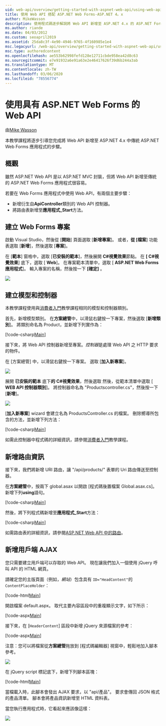 ```yaml
---
uid: web-api/overview/getting-started-with-aspnet-web-api/using-web-api-with-aspnet-web-forms
title: 使用 Web API 搭配 ASP.NET Web Forms-ASP.NET 4。x
author: MikeWasson
description: 使用程式碼逐步解說將 Web API 新增至 ASP.NET 4.x 的 ASP.NET Forms 應用程式的教學課程
ms.author: riande
ms.date: 04/03/2012
ms.custom: seoapril2019
ms.assetid: 25da8c3f-4e90-4946-9765-4f160985e1e4
msc.legacyurl: /web-api/overview/getting-started-with-aspnet-web-api/using-web-api-with-aspnet-web-forms
msc.type: authoredcontent
ms.openlocfilehash: ae553b62998fefd128e12711cbde958ea42d8c63
ms.sourcegitcommit: e7e91932a6e91a63e2e46417626f39d6b244a3ab
ms.translationtype: MT
ms.contentlocale: zh-TW
ms.lasthandoff: 03/06/2020
ms.locfileid: "78556774"
---
```

# <a name="using-web-api-with-aspnet-web-forms"></a>使用具有 ASP.NET Web Forms 的 Web API

由[Mike Wasson](https://github.com/MikeWasson)

本教學課程將逐步引導您完成將 Web API 新增至 ASP.NET 4.x 中傳統 ASP.NET Web Forms 應用程式的步驟。 

## <a name="overview"></a>概觀

雖然 ASP.NET Web API 是以 ASP.NET MVC 封裝，但將 Web API 新增至傳統的 ASP.NET Web Forms 應用程式很容易。

若要在 Web Forms 應用程式中使用 Web API，有兩個主要步驟：

- 新增衍生自**ApiController**類別的 Web API 控制器。
- 將路由表新增至**應用程式\_Start**方法。

## <a name="create-a-web-forms-project"></a>建立 Web Forms 專案

啟動 Visual Studio，然後從 [**開始**] 頁面選取 [**新增專案**]。 或者，**從 [檔案**] 功能表選取 [**新增**]，然後選取 [**專案**]。

在 [**範本**] 窗格中，選取 [**已安裝的範本**]，然後展開 **C#視覺效果**節點。 在 **[ C#視覺效果**] 底下，選取 [ **Web**]。 在專案範本清單中，選取 [ **ASP.NET Web Forms 應用程式**]。 輸入專案的名稱，然後按一下 **[確定]** 。

![](using-web-api-with-aspnet-web-forms/_static/image1.png)

## <a name="create-the-model-and-controller"></a>建立模型和控制器

本教學課程使用與[消費者入門](tutorial-your-first-web-api.md)教學課程相同的模型和控制器類別。

首先，新增模型類別。 在**方案總管**中，以滑鼠右鍵按一下專案，然後選取 [**新增類別**]。 將類別命名為 Product，並新增下列實作為：

[!code-csharp[Main](using-web-api-with-aspnet-web-forms/samples/sample1.cs)]

接下來，將 Web API 控制器新增至專案。*控制器*是處理 Web API 之 HTTP 要求的物件。

在 [方案總管] 中，以滑鼠右鍵按一下專案。 選取 [**加入新專案**]。

![](using-web-api-with-aspnet-web-forms/_static/image2.png)

展開 **已安裝的範本** 底下**的**   **C#視覺效果**，然後選取 然後，從範本清單中選取 [ **WEB API 控制器類別**]。 將控制器命名為 "Productscontroller.cs"，然後按一下 [**新增**]。

![](using-web-api-with-aspnet-web-forms/_static/image3.png)

[**加入新專案**] wizard 會建立名為 ProductsController.cs 的檔案。 刪除嚮導所包含的方法，並新增下列方法：

[!code-csharp[Main](using-web-api-with-aspnet-web-forms/samples/sample2.cs)]

如需此控制器中程式碼的詳細資訊，請參閱[消費者入門](tutorial-your-first-web-api.md)教學課程。

## <a name="add-routing-information"></a>新增路由資訊

接下來，我們將新增 URI 路由，讓 &quot;/api/products/&quot; 表單的 Uri 路由傳送至控制器。

在**方案總管**中，按兩下 global.asax 以開啟 [程式碼後置檔案 Global.asax.cs]。 新增下列**using**語句。

[!code-csharp[Main](using-web-api-with-aspnet-web-forms/samples/sample3.cs)]

然後，將下列程式碼新增至**應用程式\_Start**方法：

[!code-csharp[Main](using-web-api-with-aspnet-web-forms/samples/sample4.cs)]

如需路由表的詳細資訊，請參閱[ASP.NET Web API 中的路由](../web-api-routing-and-actions/routing-in-aspnet-web-api.md)。

## <a name="add-client-side-ajax"></a>新增用戶端 AJAX

您只需要建立用戶端可以存取的 Web API。 現在讓我們加入一個使用 jQuery 呼叫 API 的 HTML 網頁。

請確定您的主版頁面（例如，*網站*）包含具有 `ID="HeadContent"`的 `ContentPlaceHolder`：

[!code-html[Main](using-web-api-with-aspnet-web-forms/samples/sample8.html)]

開啟檔案 default.aspx。 取代主要內容區段中的重複顯示文字，如下所示：

[!code-aspx[Main](using-web-api-with-aspnet-web-forms/samples/sample5.aspx)]

接下來，在 [`HeaderContent`] 區段中新增 jQuery 來源檔案的參考：

[!code-aspx[Main](using-web-api-with-aspnet-web-forms/samples/sample6.aspx?highlight=2)]

注意：您可以將檔案從**方案總管**拖放到 [程式碼編輯器] 視窗中，輕鬆地加入腳本參考。

![](using-web-api-with-aspnet-web-forms/_static/image4.png)

在 jQuery script 標記底下，新增下列腳本區塊：

[!code-html[Main](using-web-api-with-aspnet-web-forms/samples/sample7.html)]

當檔載入時，此腳本會發出 AJAX 要求，以 &quot;api/產品&quot;。 要求會傳回 JSON 格式的產品清單。 腳本會將產品資訊新增至 HTML 資料表。

當您執行應用程式時，它看起來應該像這樣：

![](using-web-api-with-aspnet-web-forms/_static/image5.png)
